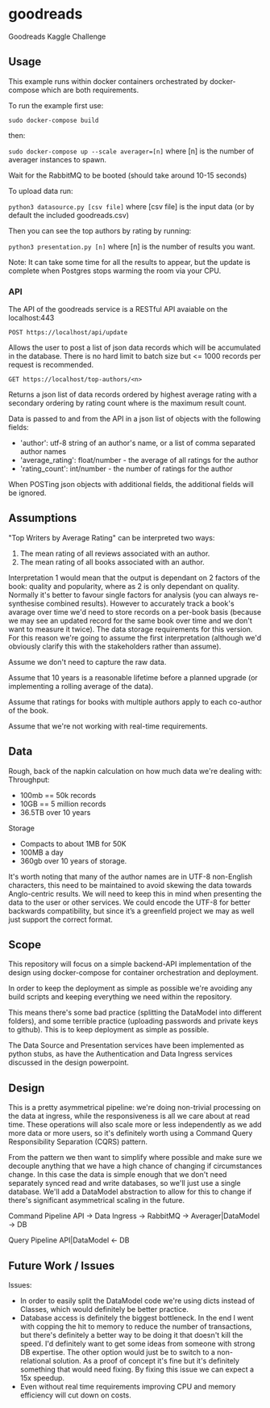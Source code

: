 # goodreads
Goodreads Kaggle Challenge

## Usage

This example runs within docker containers orchestrated by docker-compose which are both requirements.

To run the example first use:

`sudo docker-compose build`

then:

`sudo docker-compose up --scale averager=[n]` where [n] is the number of averager instances to spawn.

Wait for the RabbitMQ to be booted (should take around 10-15 seconds)

To upload data run:

`python3 datasource.py [csv file]` where [csv file] is the input data (or by default the included goodreads.csv)

Then you can see the top authors by rating by running:

`python3 presentation.py [n]` where [n] is the number of results you want.

Note: It can take some time for all the results to appear, but the update is complete when Postgres stops warming the room via your CPU.

### API

The API of the goodreads service is a RESTful API avaiable on the localhost:443

`POST https://localhost/api/update`

Allows the user to post a list of json data records which will be accumulated in the database. There is no hard limit to batch size but <= 1000 records per request is recommended.

`GET https://localhost/top-authors/<n>`

Returns a json list of data records ordered by highest average rating with a secondary ordering by rating count where <n> is the maximum result count.
  
Data is passed to and from the API in a json list of objects with the following fields:
  
  - 'author': utf-8 string of an author's name, or a list of comma separated author names
  - 'average_rating': float/number - the average of all ratings for the author
  - 'rating_count': int/number - the number of ratings for the author
  
When POSTing json objects with additional fields, the additional fields will be ignored.

## Assumptions

"Top Writers by Average Rating" can be interpreted two ways:
1. The mean rating of all reviews associated with an author.
2. The mean rating of all books associated with an author.

Interpretation 1 would mean that the output is dependant on 2 factors of the book: quality and popularity, where as 2 is only dependant on quality. Normally it's better to favour single factors for analysis (you can always re-synthesise combined results). However to accurately track a book's avarage over time we'd need to store records on a per-book basis (because we may see an updated record for the same book over time and we don't want to measure it twice). The data storage requirements for this version. For this reason we're going to assume the first interpretation (although we'd obviously clarify this with the stakeholders rather than assume).

Assume we don't need to capture the raw data.

Assume that 10 years is a reasonable lifetime before a planned upgrade (or implementing a rolling average of the data).

Assume that ratings for books with multiple authors apply to each co-author of the book.

Assume that we're not working with real-time requirements.

## Data

Rough, back of the napkin calculation on how much data we're dealing with:
Throughput:
- 100mb == 50k records
- 10GB == 5 million records
- 36.5TB over 10 years

Storage
- Compacts to about 1MB for 50K
- 100MB a day
- 360gb over 10 years of storage.

It's worth noting that many of the author names are in UTF-8 non-English characters, this need to be maintained to avoid skewing the data towards Anglo-centric results. We will need to keep this in mind when presenting the data to the user or other services. We could encode the UTF-8 for better backwards compatibility, but since it’s a greenfield project we may as well just support the correct format.

## Scope

This repository will focus on a simple backend-API implementation of the design using docker-compose for container orchestration and deployment.

In order to keep the deployment as simple as possible we're avoiding any build scripts and keeping everything we need within the repository.

This means there's some bad practice (splitting the DataModel into different folders), and some terrible practice (uploading passwords and private keys to github). This is to keep deployment as simple as possible.

The Data Source and Presentation services have been implemented as python stubs, as have the Authentication and Data Ingress services discussed in the design powerpoint.

## Design

This is a pretty asymmetrical pipeline: we're doing non-trivial processing on the data at ingress, while the responsiveness is all we care about at read time. These operations will also scale more or less independently as we add more data or more users, so it's definitely worth using a Command Query Responsibility Separation (CQRS) pattern.

From the pattern we then want to simplify where possible and make sure we decouple anything that we have a high chance of changing if circumstances change. In this case the data is simple enough that we don't need separately synced read and write databases, so we'll just use a single database. We'll add a DataModel abstraction to allow for this to change if there's significant asymmetrical scaling in the future. 

Command Pipeline
API -> Data Ingress -> RabbitMQ -> Averager|DataModel ->  DB

Query Pipeline
API|DataModel <- DB

## Future Work / Issues

Issues:
- In order to easily split the DataModel code we're using dicts instead of Classes, which would definitely be better practice.
- Database access is definitely the biggest bottleneck. In the end I went with copping the hit to memory to reduce the number of transactions, but there's definitely a better way to be doing it that doesn't kill the speed. I'd definitely want to get some ideas from someone with strong DB expertise. The other option would just be to switch to a non-relational solution. As a proof of concept it's fine but it's definitely something that would need fixing. By fixing this issue we can expect a 15x speedup.
- Even without real time requirements improving CPU and memory efficiency will cut down on costs.


